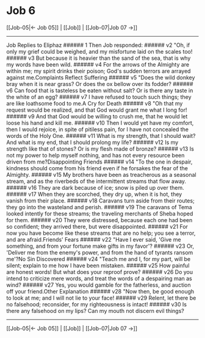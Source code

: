 # Job 6

[[Job-05|← Job 05]] | [[Job]] | [[Job-07|Job 07 →]]
***

Job Replies to Eliphaz ###### 1 Then Job responded: ###### v2 "Oh, if only my grief could be weighed, and my misfortune laid on the scales too! ###### v3 But because it is heavier than the sand of the sea, that is why my words have been wild. ###### v4 For the arrows of the Almighty are within me; my spirit drinks their poison; God's sudden terrors are arrayed against me.Complaints Reflect Suffering ###### v5 "Does the wild donkey bray when it is near grass? Or does the ox bellow over its fodder? ###### v6 Can food that is tasteless be eaten without salt? Or is there any taste in the white of an egg? ###### v7 I have refused to touch such things; they are like loathsome food to me.A Cry for Death ###### v8 "Oh that my request would be realized, and that God would grant me what I long for! ###### v9 And that God would be willing to crush me, that he would let loose his hand and kill me. ###### v10 Then I would yet have my comfort, then I would rejoice, in spite of pitiless pain, for I have not concealed the words of the Holy One. ###### v11 What is my strength, that I should wait? And what is my end, that I should prolong my life? ###### v12 Is my strength like that of stones? Or is my flesh made of bronze? ###### v13 Is not my power to help myself nothing, and has not every resource been driven from me?Disappointing Friends ###### v14 "To the one in despair, kindness should come from his friend even if he forsakes the fear of the Almighty. ###### v15 My brothers have been as treacherous as a seasonal stream, and as the riverbeds of the intermittent streams that flow away. ###### v16 They are dark because of ice; snow is piled up over them. ###### v17 When they are scorched, they dry up, when it is hot, they vanish from their place. ###### v18 Caravans turn aside from their routes; they go into the wasteland and perish. ###### v19 The caravans of Tema looked intently for these streams; the traveling merchants of Sheba hoped for them. ###### v20 They were distressed, because each one had been so confident; they arrived there, but were disappointed. ###### v21 For now you have become like these streams that are no help; you see a terror, and are afraid.Friends' Fears ###### v22 "Have I ever said, 'Give me something, and from your fortune make gifts in my favor'? ###### v23 Or, 'Deliver me from the enemy's power, and from the hand of tyrants ransom me'?No Sin Discovered ###### v24 "Teach me and I, for my part, will be silent; explain to me how I have been mistaken. ###### v25 How painful are honest words! But what does your reproof prove? ###### v26 Do you intend to criticize mere words, and treat the words of a despairing man as wind? ###### v27 Yes, you would gamble for the fatherless, and auction off your friend.Other Explanation ###### v28 "Now then, be good enough to look at me; and I will not lie to your face! ###### v29 Relent, let there be no falsehood; reconsider, for my righteousness is intact! ###### v30 Is there any falsehood on my lips? Can my mouth not discern evil things?

***
[[Job-05|← Job 05]] | [[Job]] | [[Job-07|Job 07 →]]
